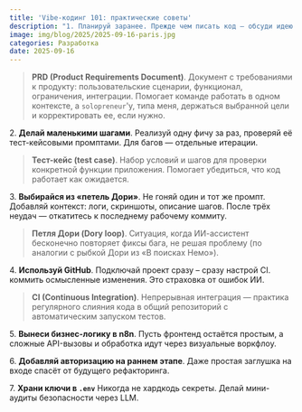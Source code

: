 ```yaml
---
title: 'Vibe-кодинг 101: практические советы'
description: "1. Планируй заранее. Прежде чем писать код — обсуди идею с LLM, оформи краткий PRD в `requirements.md` и согласуй первый промпт."
image: img/blog/2025/2025-09-16-paris.jpg
categories: Разработка
date: 2025-09-16
---
```


> **PRD (Product Requirements Document)**. Документ с требованиями к продукту: пользовательские сценарии, функционал, ограничения, интеграции. Помогает команде работать в одном контексте, а `solopreneur`'у, типа меня, держаться выбранной цели и корректировать ее, если нужно.

2\. **Делай маленькими шагами**. Реализуй одну фичу за раз, проверяй её тест-кейсовыми промптами. Для багов — отдельные итерации.

> **Тест-кейс (test case)**. Набор условий и шагов для проверки конкретной функции приложения. Помогает убедиться, что код работает как ожидается.

3\. **Выбирайся из «петель Дори»**. Не гоняй один и тот же промпт. Добавляй контекст: логи, скриншоты, описание шагов. После трёх неудач — откатитесь к последнему рабочему коммиту.

> **Петля Дори (Dory loop)**. Ситуация, когда ИИ-ассистент бесконечно повторяет фиксы бага, не решая проблему (по аналогии с рыбкой Дори из «В поисках Немо»).

4\. **Используй GitHub**. Подключай проект сразу – сразу настрой CI. коммить осмысленные изменения. Это страховка от ошибок ИИ.

> **CI (Continuous Integration)**. Непрерывная интеграция — практика регулярного слияния кода в общий репозиторий с автоматическим запуском тестов.

5\. **Вынеси бизнес-логику в n8n**. Пусть фронтенд остаётся простым, а сложные API-вызовы и обработка идут через визуальные воркфлоу.

6\. **Добавляй авторизацию на раннем этапе**. Даже простая заглушка на входе спасёт от будущего рефакторинга.

7\. **Храни ключи в `.env`** Никогда не хардкодь секреты. Делай мини-аудиты безопасности через LLM.

